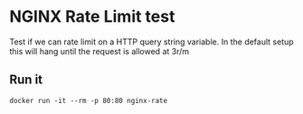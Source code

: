 # NGINX Rate Limit test
Test if we can rate limit on a HTTP query string variable. In the default setup this will hang until the request is allowed at 3r/m

## Run it
    docker run -it --rm -p 80:80 nginx-rate
